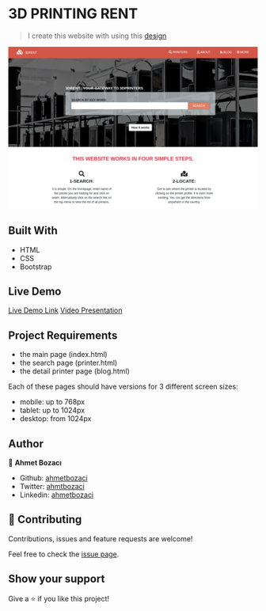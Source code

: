 # 3D PRINTING RENT

> I create this website with using this [design](https://www.behance.net/gallery/25563385/PatashuleKE)

![screenshot](assets/images/screenshot.png)

## Built With

- HTML
- CSS
- Bootstrap

## Live Demo

[Live Demo Link](https://ahmetbozaci.github.io/3D-Printer-Rent/)
[Video Presentation](https://www.loom.com/share/001ece445b254a46a5a6611e9a9d9b35)

## Project Requirements

- the main page (index.html)
- the search page (printer.html)
- the detail printer page (blog.html)

Each of these pages should have versions for 3 different screen sizes: 

- mobile: up to 768px
- tablet: up to 1024px
- desktop: from 1024px

## Author

👤 **Ahmet Bozacı**

- Github: [ahmetbozaci ](https://github.com/ahmetbozaci)
- Twitter: [ahmtbozaci](https://twitter.com/ahmtbozaci)
- Linkedin: [ahmetbozaci](https://www.linkedin.com/in/ahmetbozaci/)

## 🤝 Contributing

Contributions, issues and feature requests are welcome!

Feel free to check the  [issue page](../../issues).


## Show your support

Give a ⭐️ if you like this project!
